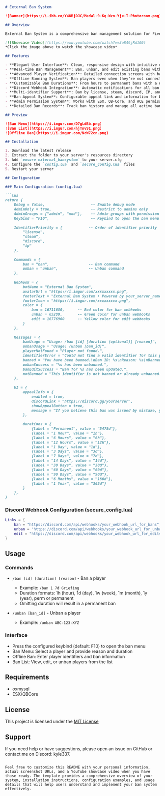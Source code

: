```markdown
# External Ban System

![Banner](https://i.ibb.co/Y48BjDJC/Medal-9-Kq-Wzn-Yje-T-Photoroom.png)

## Overview

External Ban System is a comprehensive ban management solution for FiveM servers, offering a modern user interface, powerful ban controls, and extensive customization options. This resource makes it easy for server administrators to manage player bans with advanced features like offline banning, ban history tracking, and Discord webhook integration.

[![Showcase Video]](https://www.youtube.com/watch?v=3o849jRd1G0)
*Click the image above to watch the showcase video*

## Features

- **Elegant User Interface**: Clean, responsive design with intuitive controls
- **Real-time Ban Management**: Ban, unban, and edit existing bans with ease
- **Advanced Player Verification**: Detailed connection screens with ban history checks
- **Offline Banning System**: Ban players even when they're not connected
- **Customizable Ban Durations**: From hours to permanent bans with a user-friendly selection system
- **Discord Webhook Integration**: Automatic notifications for all ban actions
- **Multi-identifier Support**: Ban by license, steam, discord, IP, and more
- **Ban Appeal System**: Configurable appeal link and information for banned players
- **Admin Permission System**: Works with ESX, QB-Core, and ACE permissions
- **Detailed Ban Records**: Track ban history and manage all active bans in one place

## Preview

![Ban Menu](https://i.imgur.com/D7gLdBb.png)
![Ban List](https://i.imgur.com/hjTnv91.png)
![Offline Ban](https://i.imgur.com/NcW72cn.png)

## Installation

1. Download the latest release
2. Extract the folder to your server's resources directory
3. Add `ensure external_bansystem` to your server.cfg
4. Configure the `config.lua` and `secure_config.lua` files
5. Restart your server

## Configuration

### Main Configuration (config.lua)

```lua
return {
    Debug = false,                     -- Enable debug mode
    AdminOnly = true,                  -- Restrict to admins only
    AdminGroups = {"admin", "mod"},    -- Admin groups with permission
    Keybind = "F10",                   -- Keybind to open the ban menu
    
    IdentifierPriority = {            -- Order of identifier priority
        "license",
        "steam",
        "discord",
        "ip"
    },
    
    Commands = {
        ban = "ban",                  -- Ban command
        unban = "unban",              -- Unban command
    },
    
    Webhook = {
        botName = "External Ban System",
        avatarUrl = "https://i.imgur.com/xxxxxxxxx.png", 
        footerText = "External Ban System • Powered by your_server_name",
        footerIcon = "https://i.imgur.com/xxxxxxxxx.png", 
        color = {
            ban = 16711680,      -- Red color for ban webhooks
            unban = 65280,       -- Green color for unban webhooks
            edit = 16776960      -- Yellow color for edit webhooks
        }
    },
    
    Messages = {
        banUsage = "Usage: /ban [id] [duration (optional)] [reason]",
        unbanUsage = "Usage: /unban [ban_id]",
        playerNotFound = "Player not found.",
        identifierError = "Could not find a valid identifier for this player.",
        banned = "You have been banned.\nBan ID: %s\nReason: %s\nBanned by: %s\nBan Date: %s\nDuration: %s",
        unbanSuccess = "%s has been unbanned.",
        banEditSuccess = "Ban for %s has been updated.",
        notBanned = "This identifier is not banned or already unbanned.",
    },
    
    UI = {
        appealInfo = {
            enabled = true,
            discordLink = "https://discord.gg/yourserver",
            showAppealButton = true,
            message = "If you believe this ban was issued by mistake, you may appeal on our Discord server."
        },
        
        durations = {
            {label = "Permanent", value = "5475d"},
            {label = "1 Hour", value = "1h"},
            {label = "6 Hours", value = "6h"},
            {label = "12 Hours", value = "12h"},
            {label = "1 Day", value = "1d"},
            {label = "3 Days", value = "3d"},
            {label = "7 Days", value = "7d"},
            {label = "14 Days", value = "14d"},
            {label = "30 Days", value = "30d"},
            {label = "60 Days", value = "60d"},
            {label = "90 Days", value = "90d"},
            {label = "6 Months", value = "180d"},
            {label = "1 Year", value = "365d"}
        }
    },
}
```

### Discord Webhook Configuration (secure_config.lua)

```lua
Links = {
    ban = "https://discord.com/api/webhooks/your_webhook_url_for_bans",
    unban = "https://discord.com/api/webhooks/your_webhook_url_for_unbans",
    edit = "https://discord.com/api/webhooks/your_webhook_url_for_edits",
}
```

## Usage

### Commands

- `/ban [id] [duration] [reason]` - Ban a player
  - Example: `/ban 1 7d Griefing`
  - Duration formats: 1h (hour), 1d (day), 1w (week), 1m (month), 1y (year), perm or permanent
  - Omitting duration will result in a permanent ban

- `/unban [ban_id]` - Unban a player
  - Example: `/unban ABC-123-XYZ`

### Interface

- Press the configured keybind (default: F10) to open the ban menu
- Ban Menu: Select a player and provide reason and duration
- Offline Ban: Enter player identifiers and ban information
- Ban List: View, edit, or unban players from the list

## Requirements

- oxmysql
- ESX/QBCore

## License

This project is licensed under the [MIT License](LICENSE)



## Support

If you need help or have suggestions, please open an issue on GitHub or contact me on Discord: kyle337.
```

Feel free to customize this README with your personal information, actual screenshot URLs, and a YouTube showcase video when you have those ready. The template provides a comprehensive overview of your system, installation instructions, configuration examples, and usage details that will help users understand and implement your ban system effectively.